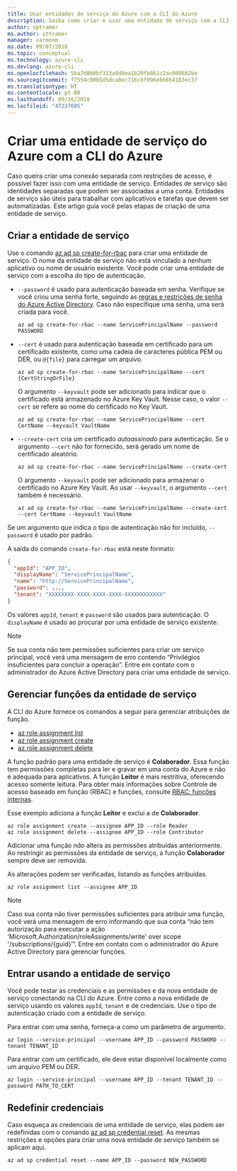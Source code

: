 ```yaml
---
title: Usar entidades de serviço do Azure com a CLI do Azure
description: Saiba como criar e usar uma entidade de serviço com a CLI do Azure.
author: sptramer
ms.author: sttramer
manager: carmonm
ms.date: 09/07/2018
ms.topic: conceptual
ms.technology: azure-cli
ms.devlang: azure-cli
ms.openlocfilehash: 5ba7d8b0bf313a8d8ea1b20fb861c2ac0086b2be
ms.sourcegitcommit: f7554c00b5d5dca0ec716cbf996eb6654183ec37
ms.translationtype: HT
ms.contentlocale: pt-BR
ms.lasthandoff: 09/26/2018
ms.locfileid: "47237605"
---
```

# <a name="create-an-azure-service-principal-with-azure-cli"></a>Criar uma entidade de serviço do Azure com a CLI do Azure

Caso queira criar uma conexão separada com restrições de acesso, é possível fazer isso com uma entidade de serviço. Entidades de serviço são identidades separadas que podem ser associadas a uma conta. Entidades de serviço são úteis para trabalhar com aplicativos e tarefas que devem ser automatizadas. Este artigo guia você pelas etapas de criação de uma entidade de serviço.

## <a name="create-the-service-principal"></a>Criar a entidade de serviço

Use o comando [az ad sp create-for-rbac](/cli/azure/ad/sp#az-ad-sp-create-for-rbac) para criar uma entidade de serviço. O nome da entidade de serviço não está vinculado a nenhum aplicativo ou nome de usuário existente. Você pode criar uma entidade de serviço com a escolha do tipo de autenticação.

* `--password` é usado para autenticação baseada em senha. Verifique se você criou uma senha forte, seguindo as [regras e restrições de senha do Azure Active Directory](/azure/active-directory/active-directory-passwords-policy). Caso não especifique uma senha, uma será criada para você.

  ```azurecli-interactive
  az ad sp create-for-rbac --name ServicePrincipalName --password PASSWORD
  ```

* `--cert` é usado para autenticação baseada em certificado para um certificado existente, como uma cadeia de caracteres pública PEM ou DER, ou `@{file}` para carregar um arquivo.

  ```azurecli-interactive
  az ad sp create-for-rbac --name ServicePrincipalName --cert {CertStringOrFile}
  ```

  O argumento `--keyvault` pode ser adicionado para indicar que o certificado está armazenado no Azure Key Vault. Nesse caso, o valor `--cert` se refere ao nome do certificado no Key Vault.

  ```azurecli-interactive
  az ad sp create-for-rbac --name ServicePrincipalName --cert CertName --keyvault VaultName
  ```

* `--create-cert` cria um certificado _autoassinado_ para autenticação. Se o argumento `--cert` não for fornecido, será gerado um nome de certificado aleatório.

  ```azurecli-interactive
  az ad sp create-for-rbac --name ServicePrincipalName --create-cert
  ```

  O argumento `--keyvault` pode ser adicionado para armazenar o certificado no Azure Key Vault. Ao usar `--keyvault`, o argumento `--cert` também é necessário.

  ```azurecli-interactive
  az ad sp create-for-rbac --name ServicePrincipalName --create-cert --cert CertName --keyvault VaultName
  ```

Se um argumento que indica o tipo de autenticação não for incluído, `--password` é usado por padrão.

A saída do comando `create-for-rbac` está neste formato:

```json
{
  "appId": "APP_ID",
  "displayName": "ServicePrincipalName",
  "name": "http://ServicePrincipalName",
  "password": ...,
  "tenant": "XXXXXXXX-XXXX-XXXX-XXXX-XXXXXXXXXXXX"
}
```

Os valores `appId`, `tenant` e `password` são usados para autenticação. O `displayName` é usado ao procurar por uma entidade de serviço existente.

> [!NOTE]
> Se sua conta não tem permissões suficientes para criar um serviço principal, você verá uma mensagem de erro contendo “Privilégios insuficientes para concluir a operação”. Entre em contato com o administrador do Azure Active Directory para criar uma entidade de serviço.

## <a name="manage-service-principal-roles"></a>Gerenciar funções da entidade de serviço

A CLI do Azure fornece os comandos a seguir para gerenciar atribuições de função.

* [az role assignment list](/cli/azure/role/assignment#az-role-assignment-list)
* [az role assignment create](/cli/azure/role/assignment#az-role-assignment-create)
* [az role assignment delete](/cli/azure/role/assignment#az-role-assignment-delete)

A função padrão para uma entidade de serviço é **Colaborador**. Essa função tem permissões completas para ler e gravar em uma conta do Azure e não é adequada para aplicativos. A função **Leitor** é mais restritiva, oferecendo acesso somente leitura.  Para obter mais informações sobre Controle de acesso baseado em função (RBAC) e funções, consulte [RBAC: funções internas](/azure/active-directory/role-based-access-built-in-roles).

Esse exemplo adiciona a função **Leitor** e exclui a de **Colaborador**.

```azurecli-interactive
az role assignment create --assignee APP_ID --role Reader
az role assignment delete --assignee APP_ID --role Contributor
```

Adicionar uma função _não_ altera as permissões atribuídas anteriormente. Ao restringir as permissões da entidade de serviço, a função __Colaborador__ sempre deve ser removida.

As alterações podem ser verificadas, listando as funções atribuídas.

```azurecli-interactive
az role assignment list --assignee APP_ID
```

> [!NOTE]
> Caso sua conta não tiver permissões suficientes para atribuir uma função, você verá uma mensagem de erro informando que sua conta “não tem autorização para executar a ação ‘Microsoft.Authorization/roleAssignments/write' over scope '/subscriptions/{guid}’”. Entre em contato com o administrador do Azure Active Directory para gerenciar funções.

## <a name="sign-in-using-the-service-principal"></a>Entrar usando a entidade de serviço

Você pode testar as credenciais e as permissões e da nova entidade de serviço conectando na CLI do Azure. Entre como a nova entidade de serviço usando os valores `appId`, `tenant` e de credenciais. Use o tipo de autenticação criado com a entidade de serviço.

Para entrar com uma senha, forneça-a como um parâmetro de argumento.

```azurecli-interactive
az login --service-principal --username APP_ID --password PASSWORD --tenant TENANT_ID
```

Para entrar com um certificado, ele deve estar disponível localmente como um arquivo PEM ou DER.

```azurecli-interactive
az login --service-principal --username APP_ID --tenant TENANT_ID --password PATH_TO_CERT
```

## <a name="reset-credentials"></a>Redefinir credenciais

Caso esqueça as credenciais de uma entidade de serviço, elas podem ser redefinidas com o comando [az ad sp credential reset](/cli/azure/ad/sp/credential#az-ad-sp-credential-reset). As mesmas restrições e opções para criar uma nova entidade de serviço também se aplicam aqui.

```azurecli-interactive
az ad sp credential reset --name APP_ID --password NEW_PASSWORD
```
